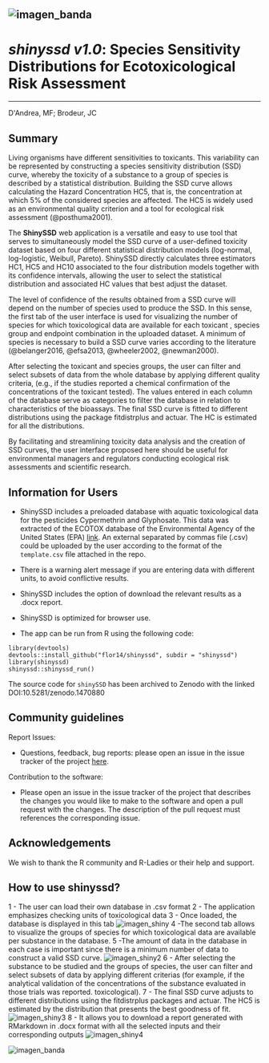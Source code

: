 ![imagen_banda](https://github.com/flor14/shinyssd/blob/master/shinyssd/banda.png)
---
# *shinyssd v1.0*: Species Sensitivity Distributions for Ecotoxicological Risk Assessment  
---
D'Andrea, MF; Brodeur, JC

## Summary

Living organisms have different sensitivities to toxicants. This variability can be represented by constructing a species sensitivity distribution (SSD) curve, whereby the toxicity of a substance to a group of species is described by a statistical distribution. Building the SSD curve allows calculating the Hazard Concentration HC5, that is, the concentration at which 5% of the considered species are affected. The HC5 is widely used as an environmental quality criterion and a tool for ecological risk assessment (@posthuma2001).

The **ShinySSD** web application is a versatile and easy to use tool that serves to simultaneously model the SSD curve of a user-defined toxicity dataset based on four different statistical distribution models (log-normal, log-logistic, Weibull, Pareto).  ShinySSD directly calculates three estimators HC1, HC5 and HC10 associated to the four distribution models together with its confidence intervals, allowing the user to select the statistical distribution and associated HC values that best adjust the dataset. 

The level of confidence of the results obtained from a SSD curve will depend on the number of species used to produce the SSD. In this sense, the first tab of the user interface is used for visualizing the number of species for which toxicological data are available for each toxicant , species group and endpoint combination in the uploaded dataset. A minimum of species is necessary to build a SSD curve varies according to the literature (@belanger2016, @efsa2013, @wheeler2002, @newman2000).

After selecting the toxicant and species groups, the user can filter and select subsets of data from the whole database by applying different quality criteria, (e.g., if the studies reported a chemical confirmation of the concentrations of the toxicant tested). The values entered in each column of the database serve as categories to filter the database in relation to characteristics of the bioassays. The final SSD curve is fitted to different distributions using the package fitdistrplus and actuar. The HC is estimated for all the distributions.

By facilitating and streamlining toxicity data analysis and the creation of SSD curves, the user interface proposed here should be useful for environmental managers and regulators conducting ecological risk assessments and scientific research.

## Information for Users

- ShinySSD includes a preloaded database with aquatic toxicological data for the pesticides Cypermethrin and Glyphosate. This data was extracted of the ECOTOX database of the Environmental Agency of the United States (EPA) [link](https://cfpub.epa.gov/ecotox/). An external separated by commas file (.csv) could be uploaded by the user according to the format of the ``template.csv`` file attached in the repo. 

- There is a warning alert message if you are entering data with different units, to avoid conflictive results.

- ShinySSD includes the option of download the relevant results as a .docx report.

- ShinySSD is optimized for browser use.

- The app can be run from R using the following code:

``` 
library(devtools)
devtools::install_github("flor14/shinyssd", subdir = "shinyssd")
library(shinyssd)
shinyssd::shinyssd_run()
```

The source code for ``shinySSD`` has been archived to Zenodo with the linked DOI:10.5281/zenodo.1470880

## Community guidelines

Report Issues:

- Questions, feedback, bug reports: please open an issue in the issue tracker of the project [here](https://github.com/flor14/shinyssd/issues).

Contribution to the software:

- Please open an issue in the issue tracker of the project that describes the changes you would like to make to the software and open a pull request with the changes. The description of the pull request must references the corresponding issue.

## Acknowledgements

We wish to thank the R community and R-Ladies or their help and support.
 
## How to use shinyssd? 

1 - The user can load their own database in .csv format
2 - The application emphasizes checking units of toxicological data
3 - Once loaded, the database is displayed in this tab
![imagen_shiny](https://github.com/flor14/shinyssd/blob/master/shinyssd/imagen_shiny.png)
4 -The second tab allows to visualize the groups of species for which toxicological data are available per substance in the database.
5 -The amount of data in the database in each case is important since there is a minimum number of data to construct a valid SSD curve.
![imagen_shiny2](https://github.com/flor14/shinyssd/blob/master/shinyssd/imagen_shiny2.png)
6 - After selecting the substance to be studied and the groups of species, the user can filter and select subsets of data by applying different criterias (for example, if the analytical validation of the concentrations of the substance evaluated in those trials was reported. toxicological).
7 - The final SSD curve adjusts to different distributions using the fitdistrplus packages and actuar. The HC5 is estimated by the distribution that presents the best goodness of fit.
![imagen_shiny3](https://github.com/flor14/shinyssd/blob/master/shinyssd/imagen_shiny3.png)
8 - It allows you to download a report generated with RMarkdown in .docx format with all the selected inputs and their corresponding outputs
![imagen_shiny4](https://github.com/flor14/shinyssd/blob/master/shinyssd/imagen_shiny4.png)

![imagen_banda](https://github.com/flor14/shinyssd/blob/master/shinyssd/banda.png)
